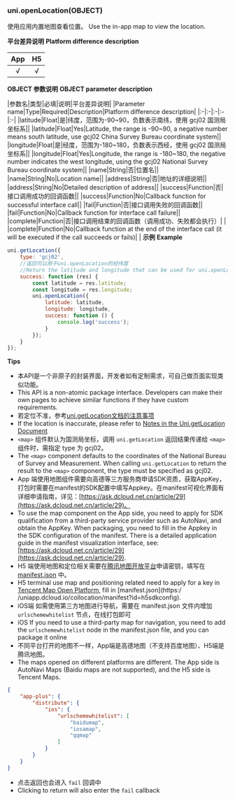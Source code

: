 ### uni.openLocation(OBJECT)
使用应用内置地图查看位置。
Use the in-app map to view the location.

**平台差异说明**
**Platform difference description**

|App|H5|
|:-:|:-:|
|√|√|

**OBJECT 参数说明**
**OBJECT parameter description**

|参数名|类型|必填|说明|平台差异说明|
|Parameter name|Type|Required|Description|Platform difference description|
|:-|:-|:-|:-|:-|
|latitude|Float|是|纬度，范围为-90~90，负数表示南纬，使用 gcj02 国测局坐标系||
|latitude|Float|Yes|Latitude, the range is -90~90, a negative number means south latitude, use gcj02 China Survey Bureau coordinate system||
|longitude|Float|是|经度，范围为-180~180，负数表示西经，使用 gcj02 国测局坐标系||
|longitude|Float|Yes|Longitude, the range is -180~180, the negative number indicates the west longitude, using the gcj02 National Survey Bureau coordinate system||
|name|String|否|位置名||
|name|String|No|Location name||
|address|String|否|地址的详细说明||
|address|String|No|Detailed description of address||
|success|Function|否|接口调用成功的回调函数||
|success|Function|No|Callback function for successful interface call||
|fail|Function|否|接口调用失败的回调函数||
|fail|Function|No|Callback function for interface call failure||
|complete|Function|否|接口调用结束的回调函数（调用成功、失败都会执行）|&nbsp;|
|complete|Function|No|Callback function at the end of the interface call (it will be executed if the call succeeds or fails)|&nbsp;|
**示例**
**Example**

```javascript
uni.getLocation({
	type: 'gcj02', 
	//返回可以用于uni.openLocation的经纬度
	//Return the latitude and longitude that can be used for uni.openLocation
	success: function (res) {
		const latitude = res.latitude;
		const longitude = res.longitude;
		uni.openLocation({
			latitude: latitude,
			longitude: longitude,
			success: function () {
				console.log('success');
			}
		});
	}
});
```

**Tips**

- 本API是一个非原子的封装界面，开发者如有定制需求，可自己做页面实现类似功能。
- This API is a non-atomic package interface. Developers can make their own pages to achieve similar functions if they have custom requirements.
- 若定位不准，参考[uni.getLocation文档的注意事项](https://uniapp.dcloud.io/api/location/location)
- If the location is inaccurate, please refer to [Notes in the Uni.getLocation Document](https://uniapp.dcloud.io/api/location/location)
- ``<map>`` 组件默认为国测局坐标，调用 ``uni.getLocation`` 返回结果传递给 ``<map>`` 组件时，需指定 type 为 gcj02。
- The ``<map>`` component defaults to the coordinates of the National Bureau of Survey and Measurement. When calling ``uni.getLocation`` to return the result to the ``<map>`` component, the type must be specified as gcj02.
- App 端使用地图组件需要向高德等三方服务商申请SDK资质，获取AppKey，打包时需要在manifest的SDK配置中填写Appkey。在manifest可视化界面有详细申请指南，详见：[https://ask.dcloud.net.cn/article/29](https://ask.dcloud.net.cn/article/29)。
- To use the map component on the App side, you need to apply for SDK qualification from a third-party service provider such as AutoNavi, and obtain the AppKey. When packaging, you need to fill in the Appkey in the SDK configuration of the manifest. There is a detailed application guide in the manifest visualization interface, see: [https://ask.dcloud.net.cn/article/29](https://ask.dcloud.net.cn/article/29).
- H5 端使用地图和定位相关需要在[腾讯地图开放平台](https://lbs.qq.com/dev/console/key/manage)申请密钥，填写在 [manifest.json](https://uniapp.dcloud.io/collocation/manifest?id=h5sdkconfig) 中。
- H5 terminal use map and positioning related need to apply for a key in [Tencent Map Open Platform](https://lbs.qq.com/dev/console/key/manage), fill in [manifest.json](https:/ /uniapp.dcloud.io/collocation/manifest?id=h5sdkconfig).
- iOS端 如需使用第三方地图进行导航，需要在 manifest.json 文件内增加 ``urlschemewhitelist`` 节点，在线打包即可
- iOS If you need to use a third-party map for navigation, you need to add the ``urlschemewhitelist`` node in the manifest.json file, and you can package it online
- 不同平台打开的地图不一样，App端是高德地图（不支持百度地图）、H5端是腾讯地图。
- The maps opened on different platforms are different. The App side is AutoNavi Maps (Baidu maps are not supported), and the H5 side is Tencent Maps.

```json
{  
    "app-plus": {  
        "distribute": {  
            "ios": {  
                "urlschemewhitelist": [  
                    "baidumap",  
                    "iosamap",  
                    "qqmap"  
                ]  
            }  
        }  
    }  
}  
```

- 点击返回也会进入 `fail` 回调中
- Clicking to return will also enter the `fail` callback